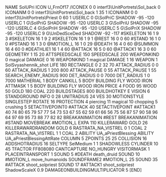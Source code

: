 NAME SolUPri
ICON U_FrnOf17
/ICONEX 0 0 interf3\UnitPortrets\Sol_back 0
ICONANM 0 0 interf3\UnitPortrets\Sol_back 1 35 1
ICONANM 0 0 interf3\UnitPortrets\Priest 0 60 1
USERLC 0 G\SolPriC SHADOW -95 -120
USERLC 1 G\SolPriG SHADOW -95 -120
USERLC 3 G\SolPriU SHADOW -95 -120
USERLC 4 G\SolPriH SHADOW -95 -120
USERLC 5 G\SolPriX SHADOW -95 -120
USERLC 			9 G\UnDedSceDed SHADOW -92 -117
#SKELETON               16 1 9 3
#SKELETON               16 1 9 2
#SKELETON               16 1 9 1
@REST      		16 0 0 60
#STAND     		16 1 0 0
#PSTAND    		16 1 3 0
@MOTION_L  		16 1 0 29
@DEATH     		16 4 0 60
@SUMMON     		16 4 60 0
#DEATHLIE1 		16 1 4 60
@ATTACK   		16 5 0 60
@ATTACK1   		16 3 0 60
GEOMETRY 		1 15 20
ATTSPEEDSCALE   150
SPEEDSCALE              200
WEAPONKIND 		0 magical
DAMAGE   		0 16
WEAPONKIND 		1 magical
DAMAGE   		1 16
WEAPON 			1 SolSvyashennik_shot
LIFE     		180
RECTANGLE 		0 2 32 70
ATTACK_RADIUS 		0 0 60
ATTACK_RADIUS 		1 200 800
ATTACK_PAUSE 		0 55
ATTACK_PAUSE 		1 55
SEARCH_ENEMY_RADIUS 	900
DET_RADIUS 		0 0 7000
DET_RADIUS 		1 0 7000
MATHERIAL 		1 BODY
CANKILL 		5 BODY BUILDING FLY WOOD IRON
ATTMASK 1 5 BODY BUILDING FLY WOOD IRON
PRICE 			4 FOOD 95 WOOD 50 GOLD 180 COAL 220
BUILDSTAGES 		800
BUILDHOTKEY		E
VISION 			6
STANDGROUND
INFO 			0 28
UNITRADIUS 		24
VES 			30
MOTIONSTYLE 		SINGLESTEP
ROTATE 			16
PROTECTION 		4 piercing 11 magical 10 chopping 5 crushing 5
SETACTIVEPOINT0 	#ATTACK 40
SETACTIVEPOINT #ATTACK1 40 74 80 65 79 57 77 54 73 53 67 55 62 59 61 66 56 75 56 87 57 90 58 96 64 97 69 95 73 88 77 82 82
BREAKANIMATION 		#REST
BREAKANIMATION 		#STAND
MOVEBREAK 		#MOTION_L
EXPA 			110
KILLERAWARD             GOLD 26
KILLERAWARDRANDOM       GOLD 6
RASTRATA_NA_VISTREL 0 1 COAL 2
RASTRATA_NA_VISTREL 1 1 COAL 2
ABILITY                 UA_aPriestBlessing
ABILITY                 UA_aPriestBlessingAttRate
COLUMN 5
ZPOINTS	25 25
COLLISION 16
ADDSHOTRADIUS 16
SELTYPE SelMedium 1 1
SHADOWLESS
CYLINDER 10 45
TFACTOR FF808080
CANTCAPTURE
NO_HUNGRY
VISITORMASK 		1
PLACEINTRANSPORT 	1
SOUND 5 #DEATH death_druid
SOUND 10 #MOTION_L move_humanoids
SOUNDFRAME2 #MOTION_L 25
SOUND 35 #ATTACK shoot_solpriest
SOUND 17 #ATTACK1 shoot_solpriest
ShadowScaleX 0.9
DAMAGEONBUILDINGMULTIPLICATOR 5
[END]
